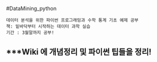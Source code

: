 #DataMining_python

    데이터 분석을 위한 파이썬 프로그래밍과 수학 통계 기초 예제 공부
    책: 밑바닥부터 시작하는 데이터 과학 실습
    기간 : 3월말까지 공부!
## ***Wiki 에 개념정리 및 파이썬 팁들을 정리!
